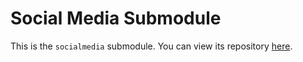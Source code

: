 # Social Media Submodule

This is the `socialmedia` submodule. You can view its repository [here](https://github.com/Ashdeep-Singh-97/socialMedia.git).
